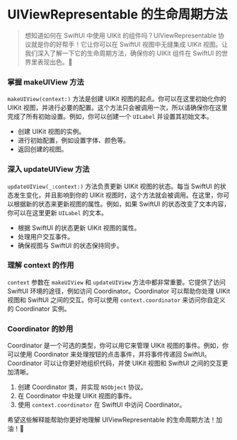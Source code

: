 ﻿# UIViewRepresentable 的生命周期方法

> 想知道如何在 SwiftUI 中使用 UIKit 的组件吗？UIViewRepresentable 协议就是你的好帮手！它让你可以在 SwiftUI 视图中无缝集成 UIKit 视图。让我们深入了解一下它的生命周期方法，确保你的 UIKit 组件在 SwiftUI 的世界里表现出色。🎉

### 掌握 makeUIView 方法

`makeUIView(context:)` 方法是创建 UIKit 视图的起点。你可以在这里初始化你的 UIKit 视图，并进行必要的配置。这个方法只会被调用一次，所以请确保你在这里完成了所有初始设置。例如，你可以创建一个 `UILabel` 并设置其初始文本。

*   创建 UIKit 视图的实例。
*   进行初始配置，例如设置字体、颜色等。
*   返回创建的视图。

### 深入 updateUIView 方法

`updateUIView(_:context:)` 方法负责更新 UIKit 视图的状态。每当 SwiftUI 的状态发生变化，并且影响到你的 UIKit 视图时，这个方法就会被调用。在这里，你可以根据新的状态来更新视图的属性。例如，如果 SwiftUI 的状态改变了文本内容，你可以在这里更新 `UILabel` 的文本。

*   根据 SwiftUI 的状态更新 UIKit 视图的属性。
*   处理用户交互事件。
*   确保视图与 SwiftUI 的状态保持同步。

### 理解 context 的作用

`context` 参数在 `makeUIView` 和 `updateUIView` 方法中都非常重要。它提供了访问 SwiftUI 环境的途径，例如访问 Coordinator。Coordinator 可以帮助你处理 UIKit 视图和 SwiftUI 之间的交互。你可以使用 `context.coordinator` 来访问你自定义的 Coordinator 实例。

### Coordinator 的妙用

Coordinator 是一个可选的类型，你可以用它来管理 UIKit 视图的事件。例如，你可以使用 Coordinator 来处理按钮的点击事件，并将事件传递回 SwiftUI。Coordinator 可以让你更好地组织代码，并使 UIKit 视图和 SwiftUI 之间的交互更加清晰。

1.  创建 Coordinator 类，并实现 `NSObject` 协议。
2.  在 Coordinator 中处理 UIKit 视图的事件。
3.  使用 `context.coordinator` 在 SwiftUI 中访问 Coordinator。

希望这些解释能帮助你更好地理解 UIViewRepresentable 的生命周期方法！加油！💪


